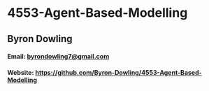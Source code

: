 # 4553-Agent-Based-Modelling
## Byron Dowling
#### Email: byrondowling7@gmail.com
#### Website: https://github.com/Byron-Dowling/4553-Agent-Based-Modelling
